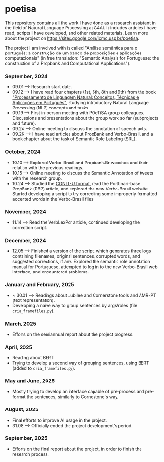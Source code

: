 # poetisa
This repository contains all the work I have done as a research assistant in the field of Natural Language Processing at C4AI. It includes articles I have read, scripts I have developed, and other related materials. Learn more about the project on https://sites.google.com/icmc.usp.br/poetisa. 

The project I am involved with is called "Análise semântica para o português: a construção de um banco de proposições e aplicações computacionais" (in free translation: "Semantic Analysis for Portuguese: the construction of a Propbank and Computational Applications").

### September, 2024
- 09.01 --> Research start date.
- 09.12 --> I have read four chapters (1st, 6th, 8th and 9th) from the book ["Processamento de Linguagem Natural: Conceitos, Técnicas e Aplicações em Português"](https://brasileiraspln.com/livro-pln/2a-edicao/), studying introductory Natural Language Processing (NLP) concepts and tasks.
- 09.19 --> First in-person meeting with POeTiSA group colleagues. Discussions and presentations about the group work so far (subprojects and future).
- 09.24 --> Online meeting to discuss the annotation of speech acts.
- 09.26 --> I have read articles about PropBank and Verbo-Brasil, and a book chapter about the task of Semantic Role Labeling (SRL).

### October, 2024
- 10.10 --> Explored Verbo-Brasil and Propbank.Br websites and their relation with the previous readings.
- 10.15 --> Online meeting to discuss the Semantic Annotation of tweets with the research group.
- 10.24 --> Studied the [CONLL-U format](https://universaldependencies.org/format.html), read the Porttinari-base PropBank  (PBP) article, and explored the new Verbo-Brasil website. Started developing a script to try correcting some improperly formatted accented words in the Verbo-Brasil files.

### November, 2024
- 11.14 --> Read the VerbLexPor article, continued developing the correction script.

### December, 2024
- 12.05 --> Finished a version of the script, which generates three logs containing filenames, original sentences, corrupted words, and suggested corrections, if any. Explored the semantic role annotation manual for Portuguese, attempted to log in to the new Verbo-Brasil web interface, and encountered problems.

### January and February, 2025
- ~ 30.01 --> Readings about Jubilee and Cornerstone tools and AMR-PT (text representation).
- Developing a naive way to group sentences by args/roles (file `cria_framefiles.py`).

### March, 2025
- Efforts on the semiannual report about the project progress.

### April, 2025
- Reading about BERT
- Trying to develop a second way of grouping sentences, using BERT (added to `cria_framefiles.py`).

### May and June, 2025
- Mostly trying to develop an interface capable of pre-process and pre-format the sentences, similarly to Cornestone's way.

### August, 2025
- Final efforts to improve AI usage in the project.
- 31.08 --> Officially ended the project development's period.

### September, 2025
- Efforts on the final report about the project, in order to finish the research process.
